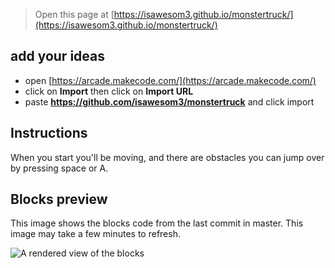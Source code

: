  


> Open this page at [https://isawesom3.github.io/monstertruck/](https://isawesom3.github.io/monstertruck/)
## add your ideas

* open [https://arcade.makecode.com/](https://arcade.makecode.com/)
* click on **Import** then click on **Import URL**
* paste **https://github.com/isawesom3/monstertruck** and click import

## Instructions

When you start you'll be moving, and there are obstacles you can jump over by pressing space or A.


## Blocks preview

This image shows the blocks code from the last commit in master.
This image may take a few minutes to refresh.

![A rendered view of the blocks](https://github.com/isawesom3/monstertruck/raw/master/.github/makecode/blocks.png)

